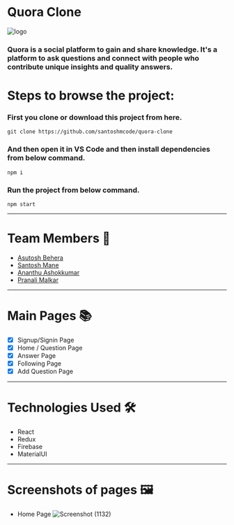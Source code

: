 # Quora Clone


![logo](https://qph.fs.quoracdn.net/main-qimg-edd39bccdd4de5b3571f225bc8dd534c)

### Quora is a social platform to gain and share knowledge. It's a platform to ask questions and connect with people who contribute unique insights and quality answers.

# Steps to browse the project:

### First you clone or download this project from here.
```
git clone https://github.com/santoshmcode/quora-clone
```
### And then open it in VS Code and then install dependencies from below command. 
```
npm i
```
### Run the project from below command.
```
npm start
```
---

# Team Members :handshake:
- [Asutosh Behera](https://github.com/asutoshb)
- [Santosh Mane](https://github.com/santoshmcode)
- [Ananthu Ashokkumar](https://github.com/ananthu-asokkumar)
- [Pranali Malkar](https://github.com/Pranali-5)
---

# Main Pages :books:
- [x] Signup/Signin Page
- [x] Home / Question Page
- [x] Answer Page
- [x] Following Page
- [x] Add Question Page    
---

# Technologies Used :hammer_and_wrench:
- React
- Redux
- Firebase
- MaterialUI
---

# Screenshots of pages :framed_picture:
- Home Page
![Screenshot (1132)](https://user-images.githubusercontent.com/86410005/141511091-c2782167-1adb-425a-bfa2-cb84a68a03ef.png)

